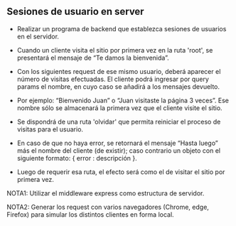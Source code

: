 ## Sesiones de usuario en server

- Realizar un programa de backend que establezca sesiones de usuarios en el servidor.

- Cuando un cliente visita el sitio por primera vez en la ruta 'root', se presentará el mensaje de “Te damos la bienvenida”.

- Con los siguientes request de ese mismo usuario, deberá aparecer el número de visitas efectuadas. El cliente podrá ingresar por query params el nombre, en cuyo caso se añadirá a los mensajes devuelto.

- Por ejemplo: “Bienvenido Juan” o “Juan visitaste la página 3 veces”. Ese nombre sólo se almacenará la primera vez que el cliente visite el sitio.

- Se dispondrá de una ruta 'olvidar' que permita reiniciar el proceso de visitas para el usuario.

- En caso de que no haya error, se retornará el mensaje “Hasta luego” más el nombre del cliente (de existir); caso contrario un objeto con el siguiente formato: { error : descripción }.

- Luego de requerir esa ruta, el efecto será como el de visitar el sitio por primera vez.

NOTA1: Utilizar el middleware express como estructura de servidor.

NOTA2: Generar los request con varios navegadores (Chrome, edge, Firefox) para simular los distintos clientes en forma local.
